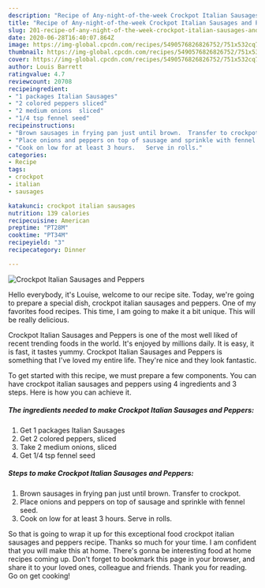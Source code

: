 ```yaml
---
description: "Recipe of Any-night-of-the-week Crockpot Italian Sausages and Peppers"
title: "Recipe of Any-night-of-the-week Crockpot Italian Sausages and Peppers"
slug: 201-recipe-of-any-night-of-the-week-crockpot-italian-sausages-and-peppers
date: 2020-06-28T16:40:07.864Z
image: https://img-global.cpcdn.com/recipes/5490576826826752/751x532cq70/crockpot-italian-sausages-and-peppers-recipe-main-photo.jpg
thumbnail: https://img-global.cpcdn.com/recipes/5490576826826752/751x532cq70/crockpot-italian-sausages-and-peppers-recipe-main-photo.jpg
cover: https://img-global.cpcdn.com/recipes/5490576826826752/751x532cq70/crockpot-italian-sausages-and-peppers-recipe-main-photo.jpg
author: Louis Barrett
ratingvalue: 4.7
reviewcount: 20708
recipeingredient:
- "1 packages Italian Sausages"
- "2 colored peppers sliced"
- "2 medium onions  sliced"
- "1/4 tsp fennel seed"
recipeinstructions:
- "Brown sausages in frying pan just until brown.  Transfer to crockpot."
- "Place onions and peppers on top of sausage and sprinkle with fennel seed."
- "Cook on low for at least 3 hours.   Serve in rolls."
categories:
- Recipe
tags:
- crockpot
- italian
- sausages

katakunci: crockpot italian sausages 
nutrition: 139 calories
recipecuisine: American
preptime: "PT28M"
cooktime: "PT34M"
recipeyield: "3"
recipecategory: Dinner

---
```



![Crockpot Italian Sausages and Peppers](https://img-global.cpcdn.com/recipes/5490576826826752/751x532cq70/crockpot-italian-sausages-and-peppers-recipe-main-photo.jpg)

Hello everybody, it's Louise, welcome to our recipe site. Today, we're going to prepare a special dish, crockpot italian sausages and peppers. One of my favorites food recipes. This time, I am going to make it a bit unique. This will be really delicious.



Crockpot Italian Sausages and Peppers is one of the most well liked of recent trending foods in the world. It's enjoyed by millions daily. It is easy, it is fast, it tastes yummy. Crockpot Italian Sausages and Peppers is something that I've loved my entire life. They're nice and they look fantastic.


To get started with this recipe, we must prepare a few components. You can have crockpot italian sausages and peppers using 4 ingredients and 3 steps. Here is how you can achieve it.

<!--inarticleads1-->

##### The ingredients needed to make Crockpot Italian Sausages and Peppers:

1. Get 1 packages Italian Sausages
1. Get 2 colored peppers, sliced
1. Take 2 medium onions,  sliced
1. Get 1/4 tsp fennel seed




<!--inarticleads2-->

##### Steps to make Crockpot Italian Sausages and Peppers:

1. Brown sausages in frying pan just until brown.  Transfer to crockpot.
1. Place onions and peppers on top of sausage and sprinkle with fennel seed.
1. Cook on low for at least 3 hours.   Serve in rolls.




So that is going to wrap it up for this exceptional food crockpot italian sausages and peppers recipe. Thanks so much for your time. I am confident that you will make this at home. There's gonna be interesting food at home recipes coming up. Don't forget to bookmark this page in your browser, and share it to your loved ones, colleague and friends. Thank you for reading. Go on get cooking!
